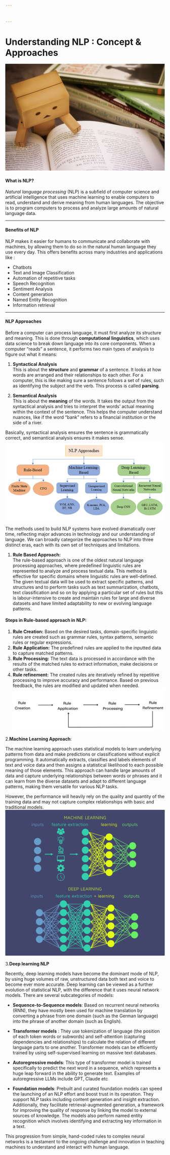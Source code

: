 ```yaml
---


---
```


<h1 id="understanding-nlp--concept---approaches">Understanding NLP : Concept &amp;  Approaches</h1>
<p><img src="https://github.com/riti2043/images-for-articles/blob/main/nlp1.jpeg?raw=true" alt="img upload failed"></p>
<h4 id="what-is-nlp">What is NLP?</h4>
<p><em>Natural language processing</em> (NLP) is a subfield of computer science and artificial intelligence that uses machine learning to enable computers to read, understand and derive meaning from human languages. The objective is to program computers to process and analyze large amounts of natural language data.</p>
<hr>
<h4 id="benefits-of-nlp">Benefits of NLP</h4>
<p>NLP makes it easier for humans to communicate and collaborate with machines, by allowing them to do so in the natural human language they use every day. This offers benefits across many industries and applications like :</p>
<ul>
<li>Chatbots</li>
<li>Text and Image Classification</li>
<li>Automation of repetitive tasks</li>
<li>Speech Recognition</li>
<li>Sentiment Analysis</li>
<li>Content generation</li>
<li>Named Entity Recognition</li>
<li>Information retrieval</li>
</ul>
<hr>
<h4 id="nlp-approaches">NLP Approaches</h4>
<p>Before a computer can process language, it must first analyze its structure and meaning. This is done through <strong>computational linguistics</strong>, which uses data science to break down language into its core components. When a computer “reads” a sentence, it performs two main types of analysis to figure out what it means:</p>
<ol>
<li>
<p><strong>Syntactical Analysis</strong><br>
This is about the <strong>structure</strong> and <strong>grammar</strong> of a sentence. It looks at how words are arranged and their relationships to each other. For a computer, this is like making sure a sentence follows a set of rules, such as identifying the subject and the verb. This process is called <strong>parsing</strong>.</p>
</li>
<li>
<p><strong>Semantical Analysis</strong><br>
This is about the <strong>meaning</strong> of the words. It takes the output from the syntactical analysis and tries to interpret the words’ actual meaning within the context of the sentence. This helps the computer understand nuances, like if the word “bank” refers to a financial institution or the side of a river.</p>
</li>
</ol>
<p>Basically, syntactical analysis ensures the sentence is grammatically correct, and semantical analysis ensures it makes sense.<br>
<img src="https://github.com/riti2043/images-for-articles/blob/main/Machine-Learning-Approaches-1.jpg?raw=true" alt=""></p>
<p>The methods used to build NLP systems have evolved dramatically over time, reflecting major advances in technology and our understanding of language. We can broadly categorize the approaches to NLP into three distinct eras, each with its own set of techniques and limitations.</p>
<ol>
<li><strong>Rule Based Approach:</strong><br>
The rule-based approach is one of the oldest natural language processing approaches, where predefined linguistic rules are represented to analyze and process textual data. This method is effective for specific domains where linguistic rules are well-defined. The given textual data will be used to extract specific patterns, and structures and to perform tasks such as text summarization, chatbots, text classification and so on by applying a particular set of rules but this is labour-intensive to create and maintain rules for large and diverse datasets and have limited adaptability to new or evolving language patterns.</li>
</ol>
<h4 id="steps-in-rule-based-approach-in-nlp">Steps in Rule-based approach in NLP:</h4>
<ol>
<li><strong>Rule Creation:</strong>  Based on the desired tasks, domain-specific linguistic rules are created such as grammar rules, syntax patterns, semantic rules or regular expressions.</li>
<li><strong>Rule Application:</strong> The predefined rules are applied to the inputted data to capture matched patterns.</li>
<li><strong>Rule Processing:</strong>  The text data is processed in accordance with the results of the matched rules to extract information, make decisions or other tasks.</li>
<li><strong>Rule refinement:</strong>  The created rules are iteratively refined by repetitive processing to improve accuracy and performance. Based on previous feedback, the rules are modified and updated when needed.<br>
<img src="https://github.com/riti2043/images-for-articles/blob/main/Rule-based-nlp.jpg?raw=true" alt="img failed to load"></li>
</ol>
<p>2.<strong>Machine Learning Approach</strong>:</p>
<p>The machine learning approach uses statistical models to learn underlying patterns from data and make predictions or classifications without explicit programming. It automatically extracts, classifies and labels elements of text and voice data and then assigns a statistical likelihood to each possible meaning of those elements. This approach can handle large amounts of data and capture underlying relationships between words or phrases and it can learn from the diverse datasets and adapt to different language patterns, making them versatile for various NLP tasks.</p>
<p>However, the performance will heavily rely on the quality and quantity of the training data and may not capture complex relationships with basic and traditional models.<br>
<img src="https://github.com/riti2043/images-for-articles/blob/main/a8pvvie3kye81.webp?raw=true" alt=""></p>
<p>3.<strong>Deep learning NLP</strong></p>
<p>Recently, deep learning models have become the dominant mode of NLP, by using huge volumes of raw, unstructured data both text and voice to become ever more accurate. Deep learning can be viewed as a further evolution of statistical NLP, with the difference that it uses neural network models. There are several subcategories of models:</p>
<ul>
<li>
<p><strong>Sequence-to-Sequence models</strong>: Based on recurrent neural networks (RNN), they have mostly been used for machine translation by converting a phrase from one domain (such as the German language) into the phrase of another domain (such as English).</p>
</li>
<li>
<p><strong>Transformer models</strong> : They use tokenization of language (the position of each token words or subwords) and self-attention (capturing dependencies and relationships) to calculate the relation of different language parts to one another. Transformer models  can be efficiently trained by using self-supervised learning on massive text databases.</p>
</li>
<li>
<p><strong>Autoregressive models</strong>: This type of transformer model is trained specifically to predict the next word in a sequence, which represents a huge leap forward in the ability to generate text. Examples of autoregressive LLMs include GPT, Claude etc</p>
</li>
<li>
<p><strong>Foundation models</strong>: Prebuilt and curated foundation models can speed the launching of an NLP effort and boost trust in its operation. They support NLP tasks including content generation and insight extraction. Additionally, they facilitate retrieval-augmented generation, a framework for improving the quality of response by linking the model to external sources of knowledge. The models also perform named entity recognition which involves identifying and extracting key information in a text.</p>
</li>
</ul>
<p>This progression from simple, hand-coded rules to complex neural networks is a testament to the ongoing challenge and innovation in teaching machines to understand and interact with human language.</p>

